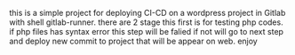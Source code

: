 this is a simple project for deploying CI-CD on a wordpress project in Gitlab with shell gitlab-runner.
there are 2 stage this first is for testing php codes. if php files has syntax error this step will be falied if not will go to next step and deploy new commit to project that will be appear on web.
enjoy